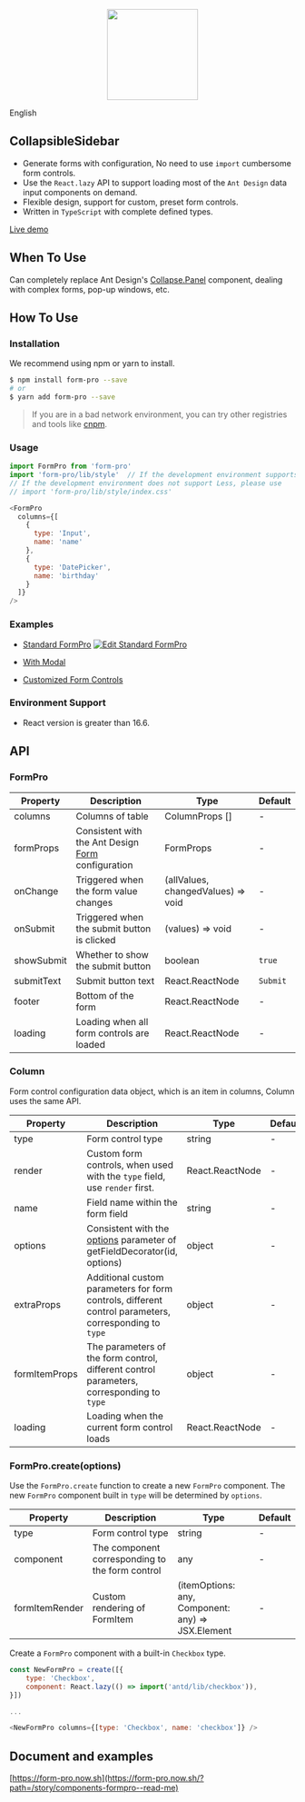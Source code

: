 <p align=center>
  <a href="https://form-pro.now.sh/?path=/story/components-formpro--read-me">
    <img width="160" src="https://image.zuiidea.com/Form-Pro__Logo.svg">
  </a>
</p>

English 

## CollapsibleSidebar

- Generate forms with configuration, No need to use `import` cumbersome form controls.
- Use the `React.lazy` API to support loading most of the `Ant Design` data input components on demand.
- Flexible design, support for custom, preset form controls.
- Written in `TypeScript` with complete defined types.

[Live demo](https://codesandbox.io/s/standard-formpro-18usg?fontsize=14)

## When To Use

Can completely replace Ant Design's [Collapse.Panel](https://ant.design/components/collapse/#Collapse.Panel) component, dealing with complex forms, pop-up windows, etc.  

## How To Use

### Installation

We recommend using npm or yarn to install.

```bash
$ npm install form-pro --save 
# or
$ yarn add form-pro --save
```

> If you are in a bad network environment, you can try other registries and tools like  [cnpm](https://github.com/cnpm/cnpm).

### Usage

```js
import FormPro from 'form-pro'
import 'form-pro/lib/style'  // If the development environment supports Less
// If the development environment does not support Less, please use
// import 'form-pro/lib/style/index.css'

<FormPro
  columns={[
    {
      type: 'Input',
      name: 'name'
    },
    {
      type: 'DatePicker',
      name: 'birthday'
    }
  ]}
/>
```

### Examples

- [Standard FormPro](https://form-pro.now.sh/?path=/story/components-formpro--standard-formpro) 
  [![Edit Standard FormPro](https://codesandbox.io/static/img/play-codesandbox.svg)](https://codesandbox.io/s/standard-formpro-18usg?fontsize=14)

- [With Modal](https://form-pro.now.sh/?path=/?path=/story/components-formpro--with-modal) 
- [Customized Form Controls](https://form-pro.now.sh/?path=/story/components-formpro--customized-form-controls) 

### Environment Support

- React version is greater than 16.6.

## API

### FormPro

| Property | Description | Type | Default | 
| --- | --- | --- | --- |
| columns | Columns of table | ColumnProps [] | - |
| formProps | Consistent with the Ant Design [Form](https://ant.design/components/form-cn/#Form) configuration | FormProps | -   |
| onChange | Triggered when the form value changes | (allValues, changedValues) => void |  -  | 
| onSubmit | Triggered when the submit button is clicked | (values) => void |  -  | 
| showSubmit | Whether to show the submit button | boolean |  `true`  | 
| submitText | Submit button text | React.ReactNode |  `Submit`  | 
| footer | Bottom of the form | React.ReactNode |  -  | 
| loading | Loading when all form controls are loaded | React.ReactNode |  -  | 

### Column

Form control configuration data object, which is an item in columns, Column uses the same API.

| Property | Description | Type | Default | 
| --- | --- | --- | --- |
| type | Form control type | string | - |
| render | Custom form controls, when used with the `type` field, use `render` first. | React.ReactNode | - |
| name | Field name within the form field | string | - |
| options | Consistent with the [options](https://ant.design/components/form/#getFieldDecorator(id,-options)-parameters) parameter of getFieldDecorator(id, options) | object | - |
| extraProps | Additional custom parameters for form controls, different control parameters, corresponding to `type` | object | - |
| formItemProps | The parameters of the form control, different control parameters, corresponding to `type` | object  | - |
| loading | Loading when the current form control loads | React.ReactNode | - |

### FormPro.create(options)

Use the `FormPro.create` function to create a new `FormPro` component. The new `FormPro` component built in `type` will be determined by `options`.

| Property | Description | Type | Default | 
| --- | --- | --- | --- |
| type | Form control type | string | - |
| component | The component corresponding to the form control | any | - |
| formItemRender | Custom rendering of FormItem |  (itemOptions: any, Component: any) => JSX.Element | - |

Create a `FormPro` component with a built-in `Checkbox` type.

```javascript
const NewFormPro = create([{
    type: 'Checkbox',
    component: React.lazy(() => import('antd/lib/checkbox')),
}])  

...

<NewFormPro columns={[type: 'Checkbox', name: 'checkbox']} />
```

## Document and examples

[https://form-pro.now.sh](https://form-pro.now.sh/?path=/story/components-formpro--read-me)